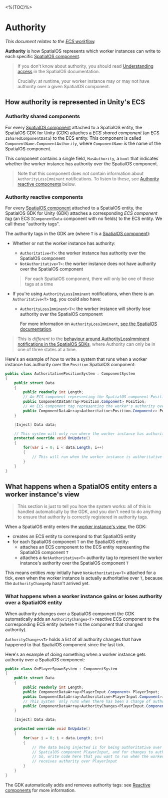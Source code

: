 <%(TOC)%>
# Authority
 _This document relates to the [ECS workflow]({{urlRoot}}/content/intro-workflows-spatialos-entities.md)._

**Authority** is how SpatialOS represents which worker instances can write to each specific [SpatialOS component]({{urlRoot}}/content/glossary#spatialos-component).

> If you don't know about authority, you should read [Understanding access](https://docs.improbable.io/reference/latest/shared/design/understanding-access) in the SpatialOS documentation.
>
> Crucially: at runtime, your worker instance may or may not have authority over a given SpatialOS component.

## How authority is represented in Unity's ECS

### Authority shared components

For every [SpatialOS component]({{urlRoot}}/content/glossary#spatialos-component) attached to a SpatialOS entity, the SpatialOS GDK for Unity (GDK) attaches a _ECS shared component_ (an ECS `ISharedComponentData`) to the ECS entity. This component is called `ComponentName.ComponentAuthority`, where `ComponentName` is the name of the SpatialOS component.

This component contains a single field, `HasAuthority`, a `bool` that indicates whether the worker instance has authority over the SpatialOS component.

> Note that this component does not contain information about `AuthorityLossImminent` notifications. To listen to these, see [Authority reactive components](#authority-reactive-components) below.

### Authority reactive components

For every [SpatialOS component]({{urlRoot}}/content/glossary#spatialos-component) attached to a SpatialOS entity, the SpatialOS GDK for Unity (GDK) attaches a corresponding _ECS component tag_ (an ECS `IComponentData` component with no fields) to the ECS entity. We call these "authority tags".

The authority tags in the GDK are (where `T` is a [SpatialOS component]({{urlRoot}}/content/glossary#spatialos-component)):

* Whether or not the worker instance has authority:
    * `Authoritative<T>`: the worker instance has authority over the SpatialOS component
    * `NotAuthoritative<T>`: the worker instance does not have authority over the SpatialOS component

    > For each SpatialOS component, there will only be one of these tags at a time
* If you're using `AuthorityLossImminent` notifications, when there is an `Authoritative<T>` tag, you could also have:
    * `AuthorityLossImminent<T>`: the worker instance will shortly lose authority over the SpatialOS component

        For more information on `AuthorityLossImminent`, [see the SpatialOS documentation](https://docs.improbable.io/reference/latest/shared/design/understanding-access#enabling-and-configuring-authoritylossimminent-notifications).

> This is _different_ to the [behaviour around AuthorityLossImminent notifications in the SpatialOS SDKs](https://docs.improbable.io/reference/latest/shared/design/understanding-access#authority-states), where Authority can only be in one of three states at a time.

Here's an example of how to write a system that runs when a worker instance has authority over the `Position` SpatialOS component:

```csharp
public class AuthoritativePositionSystem : ComponentSystem
{
    public struct Data
    {
        public readonly int Length;
        // An ECS component representing the SpatialOS component Position.
        public ComponentDataArray<Position.Component> Position;
        // An ECS component tag representing the worker's authority over the SpatialOS component Position.
        public ComponentDataArray<Authoritative<Position.Component>> PositionAuthority;
    }

    [Inject] Data data;

    // This system will only run where the worker instance has authority over the SpatialOS component Position.
    protected override void OnUpdate()
    {
        for(var i = 0; i < data.Length; i++)
        {
            // This will run when the worker instance is authoritative over a Position component.
        }
    }
}
```

## What happens when a SpatialOS entity enters a worker instance's view

> This section is just to tell you how the system works: all of this is handled automatically by the GDK, and you don't need to do anything to ensure that authority is correctly registered in authority tags.

When a SpatialOS entity enters the [worker instance's view]({{urlRoot}}/content/glossary#worker-s-view), the GDK:

- creates an ECS entity to correspond to that SpatialOS entity
- for each SpatialOS component `T` on the SpatialOS entity:
    - attaches an ECS component to the ECS entity representing the SpatialOS component `T`
    - attaches  a `NotAuthoritative<T>` authority tag to represent the worker instance's authority over the SpatialOS component `T`

This means entities _may_ initially have `NotAuthoritative<T>` attached for a tick, even when the worker instance is actually authoritative over `T`, because the `AuthorityChangeOp` hasn't arrived yet.

### What happens when a worker instance gains or loses authority over a SpatialOS entity

When authority changes over a SpatialOS component the GDK automatically adds an `AuthorityChanges<T>` reactive ECS component to the corresponding ECS entity (where `T` is the component that changed authority).

`AuthorityChanges<T>` holds a list of all authority changes that have happened to that SpatialOS component since the last tick.

Here's an example of doing something when a worker instance gets authority over a SpatialOS component:

```csharp
public class OnPlayerSpawnSystem : ComponentSystem
{
    public struct Data
    {
        public readonly int Length;
        public ComponentDataArray<PlayerInput.Component> PlayerInput;
        public ComponentDataArray<Authoritative<PlayerInput.Component>> PlayerInputAuthority;
        // This system  only runs when there has been a change of authority over PlayerInput in the last tick
        public ComponentDataArray<AuthorityChanges<PlayerInput.Component>> PlayerInputAuthorityChange;
    }

    [Inject] Data data;

    protected override void OnUpdate()
    {
        for(var i = 0; i < data.Length; i++)
        {
            // The data being injected is for being authoritative over the 
            // SpatialOS component PlayerInput, and for changes to authority.
            // So, write code here that you want to run when the worker instance 
            // receives authority over PlayerInput
        }
    }
}
```

The GDK automatically adds and removes authority tags: see [Reactive components]({{urlRoot}}/content/ecs/reactive-components) for more information.
